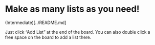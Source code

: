 # Make as many lists as you need!

(Intermediate)[../README.md]



Just click “Add List” at the end of the board. You can also double click a free space on the board to add a list there.

